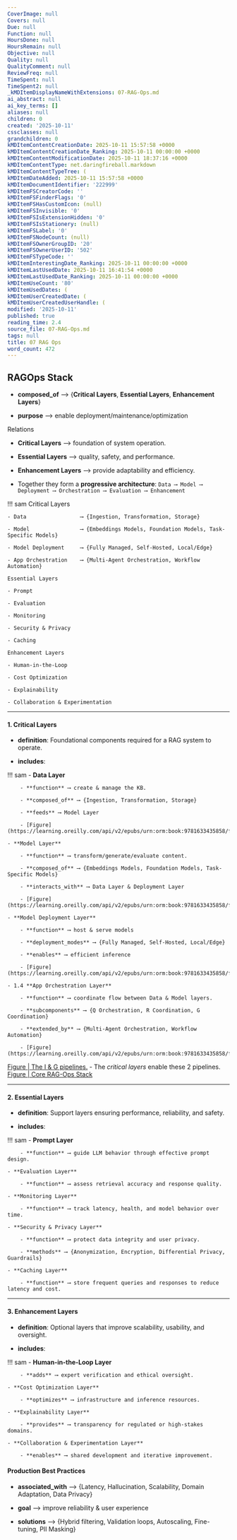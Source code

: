 ```yaml
---
CoverImage: null
Covers: null
Due: null
Function: null
HoursDone: null
HoursRemain: null
Objective: null
Quality: null
QualityComment: null
ReviewFreq: null
TimeSpent: null
TimeSpent2: null
_kMDItemDisplayNameWithExtensions: 07-RAG-Ops.md
ai_abstract: null
ai_key_terms: []
aliases: null
children: 0
created: '2025-10-11'
cssclasses: null
grandchildren: 0
kMDItemContentCreationDate: 2025-10-11 15:57:58 +0000
kMDItemContentCreationDate_Ranking: 2025-10-11 00:00:00 +0000
kMDItemContentModificationDate: 2025-10-11 18:37:16 +0000
kMDItemContentType: net.daringfireball.markdown
kMDItemContentTypeTree: (
kMDItemDateAdded: 2025-10-11 15:57:58 +0000
kMDItemDocumentIdentifier: '222999'
kMDItemFSCreatorCode: ''
kMDItemFSFinderFlags: '0'
kMDItemFSHasCustomIcon: (null)
kMDItemFSInvisible: '0'
kMDItemFSIsExtensionHidden: '0'
kMDItemFSIsStationery: (null)
kMDItemFSLabel: '0'
kMDItemFSNodeCount: (null)
kMDItemFSOwnerGroupID: '20'
kMDItemFSOwnerUserID: '502'
kMDItemFSTypeCode: ''
kMDItemInterestingDate_Ranking: 2025-10-11 00:00:00 +0000
kMDItemLastUsedDate: 2025-10-11 16:41:54 +0000
kMDItemLastUsedDate_Ranking: 2025-10-11 00:00:00 +0000
kMDItemUseCount: '80'
kMDItemUsedDates: (
kMDItemUserCreatedDate: (
kMDItemUserCreatedUserHandle: (
modified: '2025-10-11'
published: true
reading_time: 2.4
source_file: 07-RAG-Ops.md
tags: null
title: 07 RAG Ops
word_count: 472
---
```


## **RAGOps Stack**

- **composed_of** ⟶ {**Critical Layers**, **Essential Layers**, **Enhancement Layers**}

- **purpose** ⟶ enable deployment/maintenance/optimization

Relations

- **Critical Layers** ⟶ foundation of system operation.

- **Essential Layers** ⟶ quality, safety, and performance.

- **Enhancement Layers** ⟶ provide adaptability and efficiency.

- Together they form a **progressive architecture**:
       `Data ⟶ Model ⟶ Deployment ⟶ Orchestration ⟶ Evaluation ⟶ Enhancement`

!!! sam
    Critical Layers

    - Data                 ⟶ {Ingestion, Transformation, Storage}

    - Model                ⟶ {Embeddings Models, Foundation Models, Task-Specific Models}

    - Model Deployment     ⟶ {Fully Managed, Self-Hosted, Local/Edge}

    - App Orchestration    ⟶ {Multi-Agent Orchestration, Workflow Automation}

    Essential Layers

    - Prompt

    - Evaluation

    - Monitoring

    - Security & Privacy

    - Caching

    Enhancement Layers

    - Human-in-the-Loop

    - Cost Optimization

    - Explainability

    - Collaboration & Experimentation


------

#### 1. **Critical Layers**

- **definition**: Foundational components required for a RAG system to operate.

- **includes**:

!!! sam
    - **Data Layer**

        - **function** ⟶ create & manage the KB.

        - **composed_of** ⟶ {Ingestion, Transformation, Storage}

        - **feeds** ⟶ Model Layer

        - [Figure](https://learning.oreilly.com/api/v2/epubs/urn:orm:book:9781633435858/files/OEBPS/Images/CH07_F02_Kimothi.png)

    - **Model Layer**

        - **function** ⟶ transform/generate/evaluate content.

        - **composed_of** ⟶ {Embeddings Models, Foundation Models, Task-Specific Models}

        - **interacts_with** ⟶ Data Layer & Deployment Layer

        - [Figure](https://learning.oreilly.com/api/v2/epubs/urn:orm:book:9781633435858/files/OEBPS/Images/CH07_F03_Kimothi.png)

    - **Model Deployment Layer**

        - **function** ⟶ host & serve models

        - **deployment_modes** ⟶ {Fully Managed, Self-Hosted, Local/Edge}

        - **enables** ⟶ efficient inference

        - [Figure](https://learning.oreilly.com/api/v2/epubs/urn:orm:book:9781633435858/files/OEBPS/Images/CH07_F04_Kimothi.png)

    - 1.4 **App Orchestration Layer**

        - **function** ⟶ coordinate flow between Data & Model layers.

        - **subcomponents** ⟶ {Q Orchestration, R Coordination, G Coordination}

        - **extended_by** ⟶ {Multi-Agent Orchestration, Workflow Automation}

        - [Figure](https://learning.oreilly.com/api/v2/epubs/urn:orm:book:9781633435858/files/OEBPS/Images/CH07_F05_Kimothi.png)


[Figure | The I & G pipelines.](https://learning.oreilly.com/api/v2/epubs/urn:orm:book:9781633435858/files/OEBPS/Images/CH07_F01_Kimothi.png) - The *critical layers* enable these 2 pipelines.
[Figure | Core RAG-Ops Stack](https://learning.oreilly.com/api/v2/epubs/urn:orm:book:9781633435858/files/OEBPS/Images/CH07_F06_Kimothi.png)

------

#### 2. **Essential Layers**

- **definition**: Support layers ensuring performance, reliability, and safety.

- **includes**:

!!! sam
    - **Prompt Layer**

        - **function** ⟶ guide LLM behavior through effective prompt design.

    - **Evaluation Layer**

        - **function** ⟶ assess retrieval accuracy and response quality.

    - **Monitoring Layer**

        - **function** ⟶ track latency, health, and model behavior over time.

    - **Security & Privacy Layer**

        - **function** ⟶ protect data integrity and user privacy.

        - **methods** ⟶ {Anonymization, Encryption, Differential Privacy, Guardrails}

    - **Caching Layer**

        - **function** ⟶ store frequent queries and responses to reduce latency and cost.


------

#### 3. **Enhancement Layers**

- **definition**: Optional layers that improve scalability, usability, and oversight.

- **includes**:

!!! sam
    - **Human-in-the-Loop Layer**

        - **adds** ⟶ expert verification and ethical oversight.

    - **Cost Optimization Layer**

        - **optimizes** ⟶ infrastructure and inference resources.

    - **Explainability Layer**

        - **provides** ⟶ transparency for regulated or high-stakes domains.

    - **Collaboration & Experimentation Layer**

        - **enables** ⟶ shared development and iterative improvement.


#### **Production Best Practices**

- **associated_with** ⟶ {Latency, Hallucination, Scalability, Domain Adaptation, Data Privacy}

- **goal** ⟶ improve reliability & user experience

- **solutions** ⟶ {Hybrid filtering, Validation loops, Autoscaling, Fine-tuning, PII Masking}